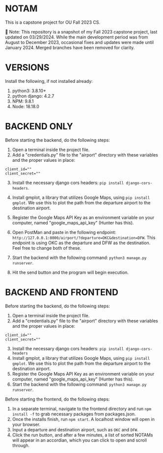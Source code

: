# NOTAM

This is a capstone project for OU Fall 2023 CS.

📝 Note: This repository is a snapshot of my Fall 2023 capstone project, last updated on 03/29/2024. While the main development period was from August to December 2023, occasional fixes and updates were made until January 2024. Merged branches have been removed for clarity.

# VERSIONS

Install the following, if not installed already:

1. python3: 3.8.10+ 
2. python django: 4.2.7
3. NPM: 9.8.1
4. Node: 18.18.0

# BACKEND ONLY

Before starting the backend, do the following steps:

1. Open a terminal inside the project file.
2. Add a "credentials.py" file to the "airport" directory with these variables and the proper values in place:

```
client_id=""
client_secret=""
```

3. Install the necessary django cors headers: `pip install django-cors-headers`.
4. Install gmplot, a library that utilizes Google Maps, using `pip install gmplot`. We use this to plot the path from the departure airport to the destination airport.
5. Register the Google Maps API Key as an environment variable on your computer, named "google_maps_api_key" (Hunter has this).

6. Open PostMan and paste in the following endpoint: `http://127.0.0.1:8000/airport/?departure=OKC&destination=DFW`. This endpoint is using OKC as the departure and DFW as the destination. Feel free to change both of these.

7. Start the backend with the following command: `python3 manage.py runserver`.
8. Hit the send button and the program will begin execution.

# BACKEND AND FRONTEND

Before starting the backend, do the following steps:

1. Open a terminal inside the project file.
2. Add a "credentials.py" file to the "airport" directory with these variables and the proper values in place:

```
client_id=""
client_secret=""
```

3. Install the necessary django cors headers: `pip install django-cors-headers`
4. Install gmplot, a library that utilizes Google Maps, using `pip install gmplot`. We use this to plot the path from the departure airport to the destination airport.
5. Register the Google Maps API Key as an environment variable on your computer, named "google_maps_api_key" (Hunter has this).
6. Start the backend with the following command: `python3 manage.py runserver`.

Before starting the frontend, do the following steps:

1. In a separate terminal, navigate to the frontend directory and run `npm install -f` to grab necessary packages from packages.json.
2. Once the installs finish, run `npm start`. A localhost window will open in your browser.
3. Input a departure and destination airport, such as `OKC` and `DFW`.
4. Click the run button, and after a few minutes, a list of sorted NOTAMs will appear in an accordian, which you can click to open and scroll through.
